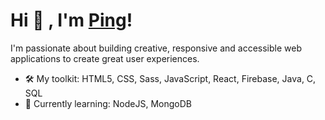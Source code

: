 # Hi 👋 , I'm [Ping](https://www.linkedin.com/in/pingyuuu/)!

I'm passionate about building creative, responsive and accessible web applications to create great user experiences. 

- 🛠 My toolkit: HTML5, CSS, Sass, JavaScript, React, Firebase, Java, C, SQL
- 📕 Currently learning: NodeJS, MongoDB
